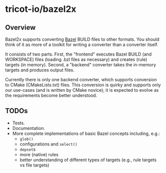 # tricot-io/bazel2x

## Overview

Bazel2x supports converting [Bazel](https://bazel.build/) BUILD files to other
formats. You should think of it as more of a toolkit for writing a converter
than a converter itself.

It consists of two parts. First, the "frontend" executes Bazel BUILD (and
WORKSPACE) files (loading .bzl files as necessary) and creates (rule) targets
(in memory). Second, a "backend" converter takes the in-memory targets and
produces output files.

Currently there is only one backend converter, which supports conversion to
CMake (CMakeLists.txt) files. This conversion is quirky and supports only our
use-cases (and is written by CMake novice); it is expected to evolve as the
requirements become better understood.

## TODOs

*   Tests.
*   Documentation.
*   More complete implementations of basic Bazel concepts including, e.g.:
    *   `glob()`
    *   configurations and `select()`
    *   `depset`s
    *   more (native) rules
    *   better understanding of different types of targets (e.g., rule targets
        vs file targets)
